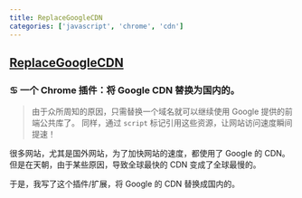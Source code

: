 ```yaml
---
title: ReplaceGoogleCDN
categories: ['javascript', 'chrome', 'cdn']
---
```

## [ReplaceGoogleCDN](https://github.com/justjavac/ReplaceGoogleCDN)

### :cancer: 一个 Chrome 插件：将 Google CDN 替换为国内的。


> 由于众所周知的原因，只需替换一个域名就可以继续使用 Google 提供的前端公共库了。
> 同样，通过 `script` 标记引用这些资源，让网站访问速度瞬间提速！

很多网站，尤其是国外网站，为了加快网站的速度，都使用了 Google 的 CDN。
但是在天朝，由于某些原因，导致全球最快的 CDN 变成了全球最慢的。

于是，我写了这个插件/扩展，将 Google 的 CDN 替换成国内的。
